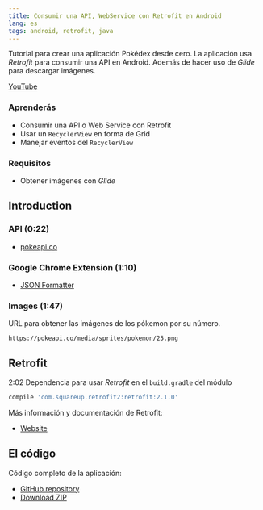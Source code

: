 ```yaml
---
title: Consumir una API, WebService con Retrofit en Android
lang: es
tags: android, retrofit, java
---
```


Tutorial para crear una aplicación Pokédex desde cero. La aplicación usa *Retrofit* para consumir una API en Android. Además de hacer uso de *Glide* para descargar imágenes.

[YouTube](https://www.youtube.com/watch?v=xQn8u4Htib4)

### Aprenderás

* Consumir una API o Web Service con Retrofit
* Usar un `RecyclerView` en forma de Grid
* Manejar eventos del `RecyclerView`

### Requisitos

* Obtener imágenes con *Glide*

## Introduction

### API (0:22)
* [pokeapi.co](https://pokeapi.co/)

### Google Chrome Extension (1:10)
* [JSON Formatter](https://chrome.google.com/webstore/detail/json-formatter/bcjindcccaagfpapjjmafapmmgkkhgoa)

### Images (1:47)

URL para obtener las imágenes de los pókemon por su número.

```
https://pokeapi.co/media/sprites/pokemon/25.png
```

## Retrofit

2:02 Dependencia para usar *Retrofit* en el `build.gradle` del módulo

```groovy
compile 'com.squareup.retrofit2:retrofit:2.1.0'
```

Más información y documentación de Retrofit:

* [Website](http://square.github.io/retrofit/)

## El código

Código completo de la aplicación:

* [GitHub repository](https://github.com/alvareztech/Pokedex)
* [Download ZIP](https://github.com/alvareztech/Pokedex/archive/master.zip)
